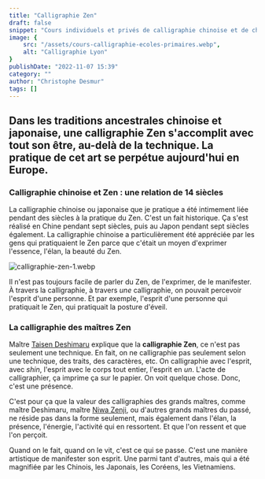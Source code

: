```yaml
---
title: "Calligraphie Zen"
draft: false
snippet: "Cours individuels et privés de calligraphie chinoise et de chinois."
image: {
    src: "/assets/cours-calligraphie-ecoles-primaires.webp",
    alt: "Calligraphie Lyon"
}
publishDate: "2022-11-07 15:39"
category: ""
author: "Christophe Desmur"
tags: []
---
```



## Dans les traditions ancestrales chinoise et japonaise, une **calligraphie Zen** s'accomplit avec tout son être, au-delà de la technique. La pratique de cet art se perpétue aujourd'hui en Europe.

### Calligraphie chinoise et Zen : une relation de 14 siècles

La calligraphie chinoise ou japonaise que je pratique a été intimement liée pendant des siècles à la pratique du Zen. C'est un fait historique. Ça s'est réalisé en Chine pendant sept siècles, puis au Japon pendant sept siècles également. La calligraphie chinoise a particulièrement été appréciée par les gens qui pratiquaient le Zen parce que c'était un moyen d'exprimer l'essence, l'élan, la beauté du Zen.

![calligraphie-zen-1.webp](/assets/calligraphie-zen-1.webp)

Il n'est pas toujours facile de parler du Zen, de l'exprimer, de le manifester. À travers la calligraphie, à travers _une_ calligraphie, on pouvait percevoir l'esprit d'une personne. Et par exemple, l'esprit d'une personne qui pratiquait le Zen, qui pratiquait la posture d'éveil.

### La calligraphie des maîtres Zen

Maître [Taisen Deshimaru](http://www.zen-deshimaru.com/fr/zen/biographie-de-maitre-deshimaru) explique que la **calligraphie Zen**, ce n'est pas seulement une technique. En fait, on ne calligraphie pas seulement selon une technique, des traits, des caractères, etc. On calligraphie avec l'esprit, avec _shin_, l'esprit avec le corps tout entier, l'esprit en _un_. L'acte de calligraphier, ça imprime ça sur le papier. On voit quelque chose. Donc, c'est une présence.

C'est pour ça que la valeur des calligraphies des grands maîtres, comme maître Deshimaru, maître [Niwa Zenji](https://fr.wikipedia.org/wiki/Niwa_Zenji), ou d'autres grands maîtres du passé, ne réside pas dans la forme seulement, mais également dans l'élan, la présence, l'énergie, l'activité qui en ressortent. Et que l'on ressent et que l'on perçoit.

Quand on le fait, quand on le vit, c'est ce qui se passe. C'est une manière artistique de manifester son esprit. Une parmi tant d'autres, mais qui a été magnifiée par les Chinois, les Japonais, les Coréens, les Vietnamiens.
